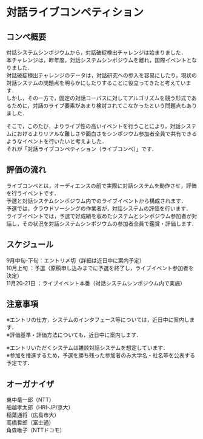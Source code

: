 # 対話ライブコンペティション

## コンペ概要
対話システムシンポジウムから，対話破綻検出チャレンジは始まりました．  
本チャレンジは，昨年度，対話システムシンポジウムを離れ，国際イベントとなりました．  
対話破綻検出チャレンジのデータは，対話研究への参入を容易にしたり，現状の対話システムの問題点を明らかにしたりすることに役立ってきたと考えています．  
しかし，その一方で，固定の対話コーパスに対してアルゴリズムを競う形式であるために，対話のライブ要素があまり検討されてこなかったという問題点もありました．  

そこで，このたび，よりライブ性の高いイベントを行うことにより，対話システムにおけるよりリアルな難しさや面白さをシンポジウム参加者全員で共有できるようなイベントを行いたいと考えました．  
それが「対話ライブコンペティション（ライブコンペ）」です．


## 評価の流れ

ライブコンペとは，オーディエンスの前で実際に対話システムを動作させ，評価を行うイベントです．  
予選と対話システムシンポジウム内でのライブイベントから構成されます．  
予選では，クラウドソーシングの作業者が，対話システムの評価を行います．  
ライブイベントでは，予選で好成績を収めたシステムとシンポジウム参加者が対話し，その状況を対話システムシンポジウムの参加者全員で鑑賞・評価します．


## スケジュール

9月中旬-下旬：エントリ〆切（詳細は近日中に案内予定）  
10月上旬    ：予選（原稿申し込みまでに予選を終了し，ライブイベント参加者を決定）  
11月20-21日 ：ライブイベント本番（対話システムシンポジウム内で実施）


## 注意事項

※エントリの仕方，システムのインタフェース等については，近日中に案内します．  
※評価基準・評価方法についても，近日中に案内します．

※エントリいただくシステムは雑談対話システムを想定しています．  
※参加を推進するため，予選を勝ち残った参加者のみ大学名・社名等を公表する予定です．  


## オーガナイザ
東中竜一郎（NTT）  
船越孝太郎（HRI-JP/京大）  
稲葉通将（広島市大）  
高橋哲郎（富士通）  
角森唯子（NTTドコモ）

